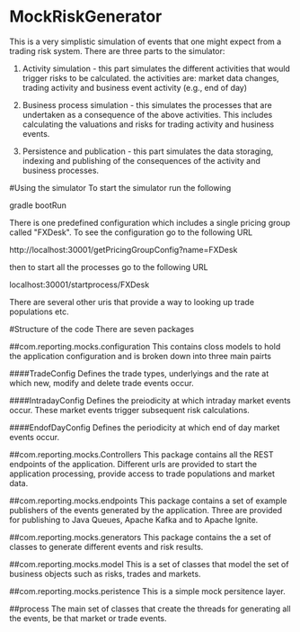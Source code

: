 # MockRiskGenerator
This is a very simplistic simulation of events that one might expect from a trading risk system.  There are
three parts to the simulator:

1) Activity simulation - this part simulates the different activities that would trigger risks to be calculated.
the activities are:  market data changes, trading activity and business event activity (e.g., end of day)

2) Business process simulation - this simulates the processes that are undertaken as a consequence of the 
above activities.  This includes calculating the valuations and risks for trading activity and husiness events.

3) Persistence and publication - this part simulates the data storaging, indexing and publishing of the 
consequences of the activity and business processes.


#Using the simulator
To start the simulator run the following

gradle bootRun

There is one predefined configuration which includes a single pricing group called "FXDesk".  To see the configuration
go to the following URL


http://localhost:30001/getPricingGroupConfig?name=FXDesk


then to start all the processes go to the following URL

localhost:30001/startprocess/FXDesk

There are several other uris that provide a way to looking up trade populations etc.


#Structure of the code
There are seven packages

##com.reporting.mocks.configuration
This contains closs models to hold the application configuration and is broken down into
three main pairts

####TradeConfig
Defines the trade types, underlyings and the rate at which new, modify and delete trade events occur.

####IntradayConfig
Defines the preiodicity at which intraday market events occur.  These market events trigger subsequent risk calculations.

####EndofDayConfig
Defines the periodicity at which end of day market events occur.

##com.reporting.mocks.Controllers
This package contains all the REST endpoints of the application.  Different urls are provided to start
the application processing, provide access to trade populations and market data.

##com.reporting.mocks.endpoints
This package contains a set of example publishers of the events generated by the application.  Three are
provided for publishing to Java Queues, Apache Kafka and to Apache Ignite.

##com.reporting.mocks.generators
This package contains the a set of classes to generate different events and risk results.

##com.reporting.mocks.model
This is a set of classes that model the set of business objects such as risks, trades and markets.

##com.reporting.mocks.peristence
This is a simple mock persitence layer.

##process
The main set of classes that create the threads for generating all the events, be that market or trade events.